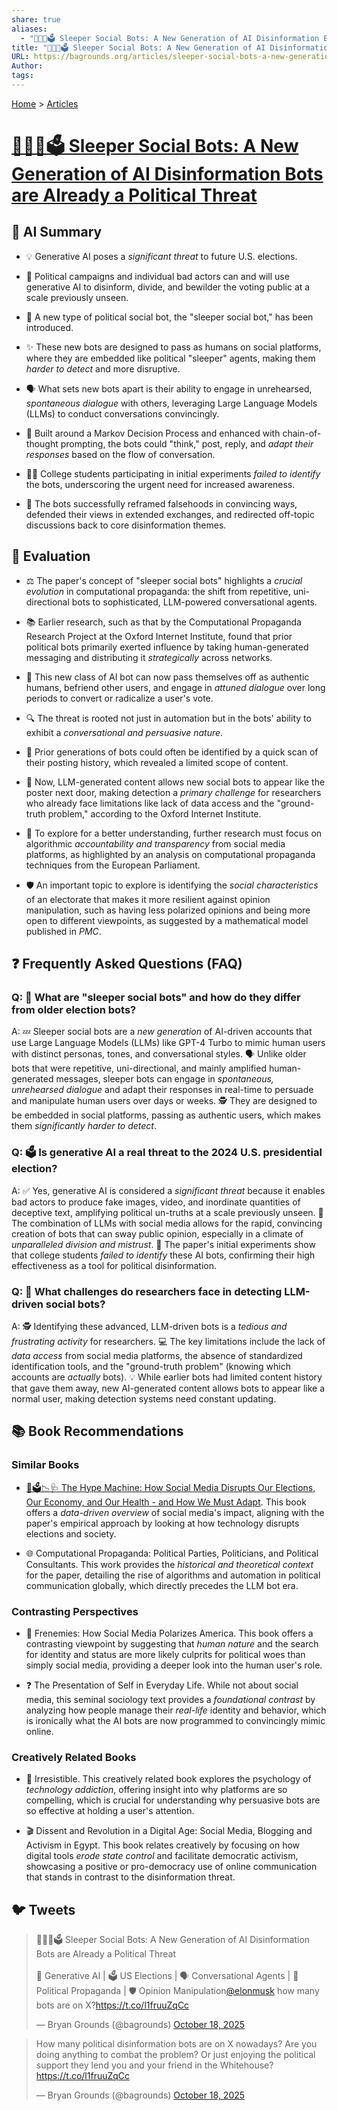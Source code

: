 ```yaml
---
share: true
aliases:
  - "🤖😴📢🗳️ Sleeper Social Bots: A New Generation of AI Disinformation Bots are Already a Political Threat"
title: "🤖😴📢🗳️ Sleeper Social Bots: A New Generation of AI Disinformation Bots are Already a Political Threat"
URL: https://bagrounds.org/articles/sleeper-social-bots-a-new-generation-of-ai-disinformation-bots-are-already-a-political-threat
Author:
tags:
---
```

[Home](../index.md) > [Articles](./index.md)  
# [🤖😴📢🗳️ Sleeper Social Bots: A New Generation of AI Disinformation Bots are Already a Political Threat](https://arxiv.org/pdf/2408.12603)  
  
## 🤖 AI Summary  
  
- 💡 Generative AI poses a _significant threat_ to future U.S. elections.  
  
- 📰 Political campaigns and individual bad actors can and will use generative AI to disinform, divide, and bewilder the voting public at a scale previously unseen.  
  
- 🤖 A new type of political social bot, the "sleeper social bot," has been introduced.  
  
- ✨ These new bots are designed to pass as humans on social platforms, where they are embedded like political "sleeper" agents, making them _harder to detect_ and more disruptive.  
  
- 🗣️ What sets new bots apart is their ability to engage in unrehearsed, _spontaneous dialogue_ with others, leveraging Large Language Models (LLMs) to conduct conversations convincingly.  
  
- 🧠 Built around a Markov Decision Process and enhanced with chain-of-thought prompting, the bots could "think," post, reply, and _adapt their responses_ based on the flow of conversation.  
  
- 👨‍🎓 College students participating in initial experiments _failed to identify_ the bots, underscoring the urgent need for increased awareness.  
  
- 🔄 The bots successfully reframed falsehoods in convincing ways, defended their views in extended exchanges, and redirected off-topic discussions back to core disinformation themes.  
  
## 🤔 Evaluation  
  
- ⚖️ The paper's concept of "sleeper social bots" highlights a _crucial evolution_ in computational propaganda: the shift from repetitive, uni-directional bots to sophisticated, LLM-powered conversational agents.  
  
- 📚 Earlier research, such as that by the Computational Propaganda Research Project at the Oxford Internet Institute, found that prior political bots primarily exerted influence by taking human-generated messaging and distributing it _strategically_ across networks.  
  
- 🎯 This new class of AI bot can now pass themselves off as authentic humans, befriend other users, and engage in _attuned dialogue_ over long periods to convert or radicalize a user's vote.  
  
- 🔍 The threat is rooted not just in automation but in the bots' ability to exhibit a _conversational and persuasive nature_.  
  
- 🛑 Prior generations of bots could often be identified by a quick scan of their posting history, which revealed a limited scope of content.  
  
- 🤖 Now, LLM-generated content allows new social bots to appear like the poster next door, making detection a _primary challenge_ for researchers who already face limitations like lack of data access and the "ground-truth problem," according to the Oxford Internet Institute.  
  
- 🔎 To explore for a better understanding, further research must focus on algorithmic _accountability and transparency_ from social media platforms, as highlighted by an analysis on computational propaganda techniques from the European Parliament.  
  
- 🛡️ An important topic to explore is identifying the _social characteristics_ of an electorate that makes it more resilient against opinion manipulation, such as having less polarized opinions and being more open to different viewpoints, as suggested by a mathematical model published in _PMC_.  
  
## ❓ Frequently Asked Questions (FAQ)  
  
### Q: 🤖 What are "sleeper social bots" and how do they differ from older election bots?  
  
A: 💤 Sleeper social bots are a _new generation_ of AI-driven accounts that use Large Language Models (LLMs) like GPT-4 Turbo to mimic human users with distinct personas, tones, and conversational styles. 🗣️ Unlike older bots that were repetitive, uni-directional, and mainly amplified human-generated messages, sleeper bots can engage in _spontaneous, unrehearsed dialogue_ and adapt their responses in real-time to persuade and manipulate human users over days or weeks. 🕵️ They are designed to be embedded in social platforms, passing as authentic users, which makes them _significantly harder to detect_.  
  
### Q: 🗳️ Is generative AI a real threat to the 2024 U.S. presidential election?  
  
A: ✅ Yes, generative AI is considered a _significant threat_ because it enables bad actors to produce fake images, video, and inordinate quantities of deceptive text, amplifying political un-truths at a scale previously unseen. 🚀 The combination of LLMs with social media allows for the rapid, convincing creation of bots that can sway public opinion, especially in a climate of _unparalleled division and mistrust_. 🚨 The paper's initial experiments show that college students _failed to identify_ these AI bots, confirming their high effectiveness as a tool for political disinformation.  
  
### Q: 🚧 What challenges do researchers face in detecting LLM-driven social bots?  
  
A: 🕵️ Identifying these advanced, LLM-driven bots is a _tedious and frustrating activity_ for researchers. 💻 The key limitations include the lack of _data access_ from social media platforms, the absence of standardized identification tools, and the "ground-truth problem" (knowing which accounts are _actually_ bots). 💡 While earlier bots had limited content history that gave them away, new AI-generated content allows bots to appear like a normal user, making detection systems need constant updating.  
  
## 📚 Book Recommendations  
  
### Similar Books  
  
- [📱🗳️📉🩺 The Hype Machine: How Social Media Disrupts Our Elections, Our Economy, and Our Health - and How We Must Adapt](../books/the-hype-machine-how-social-media-disrupts-our-elections-our-economy-and-our-health-and-how-we-must-adapt.md). This book offers a _data-driven overview_ of social media's impact, aligning with the paper's empirical approach by looking at how technology disrupts elections and society.  
  
- 🌐 Computational Propaganda: Political Parties, Politicians, and Political Consultants. This work provides the _historical and theoretical context_ for the paper, detailing the rise of algorithms and automation in political communication globally, which directly precedes the LLM bot era.  
  
### Contrasting Perspectives  
  
- 🤝 Frenemies: How Social Media Polarizes America. This book offers a contrasting viewpoint by suggesting that _human nature_ and the search for identity and status are more likely culprits for political woes than simply social media, providing a deeper look into the human user's role.  
  
- ❓ The Presentation of Self in Everyday Life. While not about social media, this seminal sociology text provides a _foundational contrast_ by analyzing how people manage their _real-life_ identity and behavior, which is ironically what the AI bots are now programmed to convincingly mimic online.  
  
### Creatively Related Books  
  
- 🧠 Irresistible. This creatively related book explores the psychology of _technology addiction_, offering insight into why platforms are so compelling, which is crucial for understanding why persuasive bots are so effective at holding a user's attention.  
  
- 🎬 Dissent and Revolution in a Digital Age: Social Media, Blogging and Activism in Egypt. This book relates creatively by focusing on how digital tools _erode state control_ and facilitate democratic activism, showcasing a positive or pro-democracy use of online communication that stands in contrast to the disinformation threat.  
  
## 🐦 Tweets  
<blockquote class="twitter-tweet" data-theme="dark"><p lang="en" dir="ltr">🤖😴📢🗳️ Sleeper Social Bots: A New Generation of AI Disinformation Bots are Already a Political Threat<br><br>🤖 Generative AI | 🗳️ US Elections | 🗣️ Conversational Agents | 📢 Political Propaganda | 🛡️ Opinion Manipulation<a href="https://twitter.com/elonmusk?ref_src=twsrc%5Etfw">@elonmusk</a> how many bots are on X?<a href="https://t.co/l1fruuZqCc">https://t.co/l1fruuZqCc</a></p>&mdash; Bryan Grounds (@bagrounds) <a href="https://twitter.com/bagrounds/status/1979616772673429669?ref_src=twsrc%5Etfw">October 18, 2025</a></blockquote> <script async src="https://platform.twitter.com/widgets.js" charset="utf-8"></script>  
  
<blockquote class="twitter-tweet" data-theme="dark"><p lang="en" dir="ltr">How many political disinformation bots are on X nowadays? Are you doing anything to combat the problem? Or just enjoying the political support they lend you and your friend in the Whitehouse?<a href="https://t.co/l1fruuZqCc">https://t.co/l1fruuZqCc</a></p>&mdash; Bryan Grounds (@bagrounds) <a href="https://twitter.com/bagrounds/status/1979616281096761835?ref_src=twsrc%5Etfw">October 18, 2025</a></blockquote> <script async src="https://platform.twitter.com/widgets.js" charset="utf-8"></script>